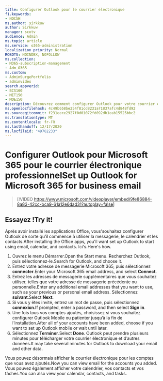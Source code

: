 ```yaml
---
title: Configurer Outlook pour le courrier électronique
f1.keywords:
- NOCSH
ms.author: sirkkuw
author: Sirkkuw
manager: scotv
audience: Admin
ms.topic: article
ms.service: o365-administration
localization_priority: Normal
ROBOTS: NOINDEX, NOFOLLOW
ms.collection:
- M365-subscription-management
- Adm_O365
ms.custom:
- AdminSurgePortfolio
- adminvideo
search.appverid:
- BCS160
- MET150
- MOE150
description: Découvrez comment configurer Outlook pour votre courrier électronique Microsoft 365.
ms.openlocfilehash: 4c49b658be254f81cd8231a71837afc4d848fd92
ms.sourcegitcommit: f231eece2927f0d01072fd092db1eab15525bbc2
ms.translationtype: MT
ms.contentlocale: fr-FR
ms.lasthandoff: 12/17/2020
ms.locfileid: "49702233"
---
```

# <a name="set-up-outlook-for-microsoft-365-for-business-email"></a><span data-ttu-id="8b999-103">Configurer Outlook pour Microsoft 365 pour le courrier électronique professionnel</span><span class="sxs-lookup"><span data-stu-id="8b999-103">Set up Outlook for Microsoft 365 for business email</span></span> 

> [!VIDEO https://www.microsoft.com/videoplayer/embed/9fe86884-8a83-42cc-bca9-61a12e6dad31?autoplay=false]

## <a name="try-it"></a><span data-ttu-id="8b999-104">Essayez !</span><span class="sxs-lookup"><span data-stu-id="8b999-104">Try it!</span></span>

<span data-ttu-id="8b999-105">Après avoir installé les applications Office, vous&#39;souhaitez configurer Outlook de sorte qu’il commence à utiliser la messagerie, le calendrier et les contacts.</span><span class="sxs-lookup"><span data-stu-id="8b999-105">After installing the Office apps, you&#39;ll want set up Outlook to start using email, calendar, and contacts.</span></span> <span data-ttu-id="8b999-106">Ici&#39;s.</span><span class="sxs-lookup"><span data-stu-id="8b999-106">Here&#39;s how.</span></span>

1. <span data-ttu-id="8b999-107">Ouvrez le menu Démarrer.</span><span class="sxs-lookup"><span data-stu-id="8b999-107">Open the Start menu.</span></span> <span data-ttu-id="8b999-108">Recherchez Outlook, puis sélectionnez-le.</span><span class="sxs-lookup"><span data-stu-id="8b999-108">Search for Outlook, and choose it.</span></span>
2. <span data-ttu-id="8b999-109">Entrez votre adresse de messagerie Microsoft 365, puis sélectionnez  **connecter**.</span><span class="sxs-lookup"><span data-stu-id="8b999-109">Enter your Microsoft 365 email address, and select  **Connect**.</span></span>
3. <span data-ttu-id="8b999-110">Entrez les adresses de messagerie supplémentaires que vous souhaitez utiliser, telles que votre adresse de messagerie précédente ou personnelle.</span><span class="sxs-lookup"><span data-stu-id="8b999-110">Enter any additional email addresses that you want to use, such as your previous or personal email address.</span></span> <span data-ttu-id="8b999-111">Sélectionnez  **suivant**.</span><span class="sxs-lookup"><span data-stu-id="8b999-111">Select  **Next**.</span></span>
4. <span data-ttu-id="8b999-112">Si vous y êtes invité, entrez un mot de passe, puis sélectionnez  **connexion**.</span><span class="sxs-lookup"><span data-stu-id="8b999-112">If prompted, enter a password, and then select  **Sign in**.</span></span>
5. <span data-ttu-id="8b999-113">Une fois tous vos comptes ajoutés, choisissez si vous souhaitez configurer Outlook Mobile ou patienter jusqu’à la fin de l’installation.</span><span class="sxs-lookup"><span data-stu-id="8b999-113">After all of your accounts have been added, choose if you want to set up Outlook mobile or wait until later.</span></span>
6. <span data-ttu-id="8b999-114">Sélectionnez  **Terminer**.</span><span class="sxs-lookup"><span data-stu-id="8b999-114">Select  **Done**.</span></span> <span data-ttu-id="8b999-115">Outlook peut prendre plusieurs minutes pour télécharger votre courrier électronique et d’autres données.</span><span class="sxs-lookup"><span data-stu-id="8b999-115">It may take several minutes for Outlook to download your email and other data.</span></span>

<span data-ttu-id="8b999-116">Vous pouvez désormais afficher le courrier électronique pour les comptes que vous avez ajoutés.</span><span class="sxs-lookup"><span data-stu-id="8b999-116">Now you can view email for the accounts you added.</span></span> <span data-ttu-id="8b999-117">Vous pouvez également afficher votre calendrier, vos contacts et vos tâches.</span><span class="sxs-lookup"><span data-stu-id="8b999-117">You can also view your calendar, contacts, and tasks.</span></span>